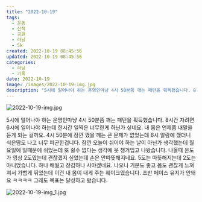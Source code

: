 ```yaml
---
title: "2022-10-19"
tags:
  - 운동
  - 산책
  - 공원
  - 러닝
  - 5k
created: 2022-10-19 08:45:56
updated: 2022-10-19 08:45:56
categories:
  - 러닝
  - 기록
date: 2022-10-19
image: /images/2022-10-19-img.jpg
description: "5시에 일어나야 하는 운명인마냥 4시 50분쯤 깨는 패턴을 획득했습니다. 8시간 자려면 6시에 일어나야 하는데 한시간 일찍은 너무한게 하닌가 싶네요. 내 몸은 언제쯤 내말을 듣게 되는 걸까요. 4시 50분에 잠깐 깼을 깨는 큰 문제가 없었는데 6시 알람에 깼더니 식은땀도 나고 너무 피곤"
---
```


![2022-10-19-img.jpg](/images/2022-10-19-img.jpg)
 
 

5시에 일어나야 하는 운명인마냥 4시 50분쯤 깨는 패턴을 획득했습니다. 8시간 자려면 6시에 일어나야 하는데 한시간 일찍은 너무한게 하닌가 싶네요. 내 몸은 언제쯤 내말을 듣게 되는 걸까요.
4시 50분에 잠깐 깼을 깨는 큰 문제가 없었는데 6시 알람에 깼더니 식은땀도 나고 너무 피곤한겁니다. 잠깐 오늘이 쉬어야 하는 날이 아닌가 생각했는데 월요일에 일때문에 쉬었는데 또 쉴수 없다는 생각에 옷 챙겨입고 나왔습니다. 
나올때 온도가 영상 2도였는데 괜찮겠지 싶었는데 손은 안따뜻해지네요. 5도는 따뜻해지는데 2도는 아니었습니다. 하나 배웠고 장갑하나 사야겠네요.
나오니 기분도 좋고 몸도 괜찮게 느껴져서 가볍게 뛰었는데 이건 내 몸이 내게 주는 훼이크였습니다. 초반 페이스 유지가 안돼요 ㅋㅋㅋㅋ 그래도 목표는 달성하고 왔습니다.

 
 ![2022-10-19-img_1.jpg](/images/2022-10-19-img_1.jpg)

